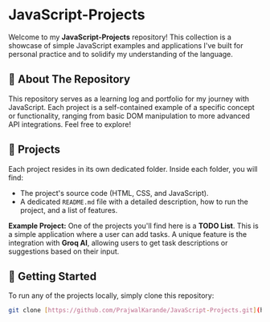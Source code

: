 # JavaScript-Projects

Welcome to my **JavaScript-Projects** repository! This collection is a showcase of simple JavaScript examples and applications I've built for personal practice and to solidify my understanding of the language.

## 📝 About The Repository

This repository serves as a learning log and portfolio for my journey with JavaScript. Each project is a self-contained example of a specific concept or functionality, ranging from basic DOM manipulation to more advanced API integrations. Feel free to explore!

## 📂 Projects

Each project resides in its own dedicated folder. Inside each folder, you will find:

* The project's source code (HTML, CSS, and JavaScript).
* A dedicated `README.md` file with a detailed description, how to run the project, and a list of features.

**Example Project:** One of the projects you'll find here is a **TODO List**. This is a simple application where a user can add tasks. A unique feature is the integration with **Groq AI**, allowing users to get task descriptions or suggestions based on their input.

## 🚀 Getting Started

To run any of the projects locally, simply clone this repository:

```bash
git clone [https://github.com/PrajwalKarande/JavaScript-Projects.git](https://github.com/PrajwalKarande/JavaScript-Projects.git)
